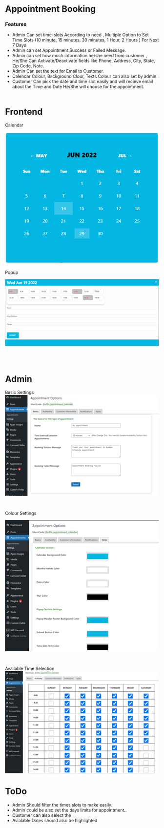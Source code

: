 
# Appointment Booking 

### Features

-  Admin Can set time-slots  According to need , Multiple Option to Set Time Slots (10 minute, 15 minutes, 30 minutes, 1 Hour, 2 Hours ) For Next 7 Days
- Admin can set Appointment Success or Failed Message.
- Admin can set how much information he/she need from customer , He/She Can Activate/Deactivate fields like Phone, Address, City, State, Zip Code, Note.
- Admin Can set the text for Email to Customer.
- Calendar Colour, Background Clour, Texts Colour can also set by admin. 
-  Customer Can pick the date and time slot easily and will recieve email about the Time and Date He/She will choose for the appointment.
<br/><br/>

# Frontend

Calendar
 
![](https://raw.githubusercontent.com/boffincoders/wp-appointment-calendar/main/appointment/img/calendar.png)
<br/><br/>
Popup 
 

![](https://raw.githubusercontent.com/boffincoders/wp-appointment-calendar/main/appointment/img/booking%20popup.png) 

<br/><br/>
 
# Admin 
Basic Settings
<br/>
![](https://raw.githubusercontent.com/boffincoders/wp-appointment-calendar/main/appointment/img/basic_info.png)

<br/>

Colour Settings

![](https://raw.githubusercontent.com/boffincoders/wp-appointment-calendar/main/appointment/img/styles.png) 
 
 <br/>
 
Available Time Selection
![](https://raw.githubusercontent.com/boffincoders/wp-appointment-calendar/main/appointment/img/time_Setting.png) 


# ToDo
-  Admin Should filter the times slots to make easily. 
-  Admin could be also set the days limits for appointment.. 
- Customer can also select the 
- Avialable Dates should also be highlighted 